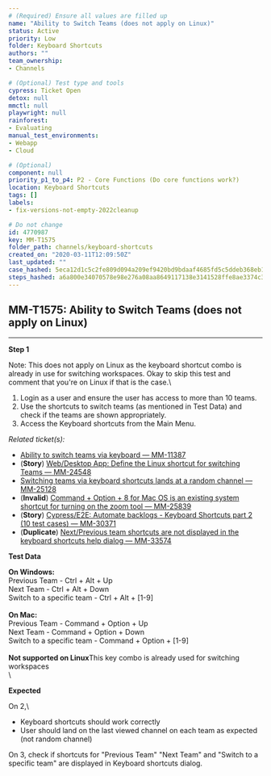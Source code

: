```yaml
---
# (Required) Ensure all values are filled up
name: "Ability to Switch Teams (does not apply on Linux)"
status: Active
priority: Low
folder: Keyboard Shortcuts
authors: ""
team_ownership: 
- Channels

# (Optional) Test type and tools
cypress: Ticket Open
detox: null
mmctl: null
playwright: null
rainforest: 
- Evaluating
manual_test_environments: 
- Webapp
- Cloud

# (Optional)
component: null
priority_p1_to_p4: P2 - Core Functions (Do core functions work?)
location: Keyboard Shortcuts
tags: []
labels: 
- fix-versions-not-empty-2022cleanup

# Do not change
id: 4770987
key: MM-T1575
folder_path: channels/keyboard-shortcuts
created_on: "2020-03-11T12:09:50Z"
last_updated: ""
case_hashed: 5eca12d1c5c2fe809d094a209ef9420bd9bdaaf4685fd5c5ddeb368eb14871b198aa379ce53e9abd0da6b6bc3ef5b03f
steps_hashed: a6a800e34070578e98e276a08aa8649117138e3141528ffe8ae3374c336f591d7f869a82fd2798eafe56220e18a91e2d
---
```


## MM-T1575: Ability to Switch Teams (does not apply on Linux)

---

**Step 1**

Note: This does not apply on Linux as the keyboard shortcut combo is already in use for switching workspaces. Okay to skip this test and comment that you're on Linux if that is the case.\\

1. Login as a user and ensure the user has access to more than 10 teams.
2. Use the shortcuts to switch teams (as mentioned in Test Data) and check if the teams are shown appropriately.
3. Access the Keyboard shortcuts from the Main Menu.

_Related ticket(s):_

- [Ability to switch teams via keyboard — MM-11387](https://mattermost.atlassian.net/browse/MM-11387)
- (**Story**) [Web/Desktop App: Define the Linux shortcut for switching Teams — MM-24548](https://mattermost.atlassian.net/browse/MM-24548)
- [Switching teams via keyboard shortcuts lands at a random channel — MM-25128](https://mattermost.atlassian.net/browse/MM-25128)
- (**Invalid**) [Command + Option + 8 for Mac OS is an existing system shortcut for turning on the zoom tool — MM-25839](https://mattermost.atlassian.net/browse/MM-25839)
- (**Story**) [Cypress/E2E: Automate backlogs - Keyboard Shortcuts part 2 (10 test cases) — MM-30371](https://mattermost.atlassian.net/browse/MM-30371)
- (**Duplicate**) [Next/Previous team shortcuts are not displayed in the keyboard shortcuts help dialog — MM-33574](https://mattermost.atlassian.net/browse/MM-33574)

**Test Data**

**On Windows:**\
Previous Team - Ctrl + Alt + Up\
Next Team - Ctrl + Alt + Down\
Switch to a specific team - Ctrl + Alt + \[1-9]\
\
**On Mac:**\
Previous Team - Command + Option + Up\
Next Team - Command + Option + Down\
Switch to a specific team - Command + Option + \[1-9]\
\
**Not supported on Linux**This key combo is already used for switching workspaces\
\\

**Expected**

On 2,\\

- Keyboard shortcuts should work correctly
- User should land on the last viewed channel on each team as expected (not random channel)

On 3, check if shortcuts for "Previous Team" "Next Team" and "Switch to a specific team" are displayed in Keyboard shortcuts dialog.
